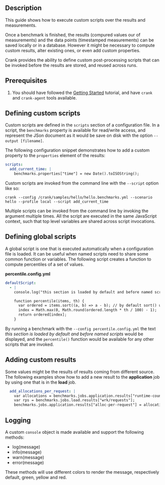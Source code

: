 ## Description

This guide shows how to execute custom scripts over the results and measurements.

Once a benchmark is finished, the results (compured values our of measurements) and the data points (timestamped measurements) can be saved locally or in a database. However it might be necessary to compute custom results, alter existing ones, or even add custom properties.

Crank provides the ability to define custom post-processing scripts that can be invoked before the results are stored, and reused across runs.

## Prerequisites

1. You should have followed the [Getting Started](getting_started.md) tutorial, and have `crank` and `crank-agent` tools available.

## Defining custom scripts

Custom scripts are defined in the `scripts` section of a configuration file.
In a script, the `benchmarks` property is available for read/write access, and represent the JSon document as it would be save on disk with the option `--output [filename]`.

The following configuration snippet demonstrates how to add a custom property to the `properties` element of the results:

```yml
scripts:
  add_current_time: |
    benchmarks.properties["time"] = new Date().toISOString();
```

Custom scripts are invoked from the command line with the `--script` option like so:

```
crank --config /crank/samples/hello/hello.benchmarks.yml --scenario hello --profile local --script add_current_time
```

Multiple scripts can be invoked from the command line by invoking the argument multiple times.
All the script are executed in the same JavaScript context, such that top level variables are shared across script invocations.

## Defining global scripts

A global script is one that is executed automatically when a configuration file is loaded. It can be useful when named scripts need to share some common function or variables.
The following script creates a function to compute percentiles of a set of values.

__percentile.config.yml__

```yml
defaultScript:
  - |
    console.log("this section is loaded by default and before named scripts")

    function percentile(items, th) {
      var ordered = items.sort((a, b) => a - b); // by default sort() uses ordinal comparison
      index = Math.max(0, Math.round(ordered.length * th / 100) - 1);
      return ordered[index];
    }
```

By running a benchmark with the `--config percentile.config.yml` the text _this section is loaded by default and before named scripts_ would be displayed, and the `percentile()` function would be available for any other scripts that are invoked.

## Adding custom results

Some values might be the results of results coming from different source. The following examples show how to add a new result to the __application__ job by using one that is in the __load__ job.

```yml
  add_allocations_per_request: |
    var allocations = benchmarks.jobs.application.results["runtime-counter/alloc-rate"]
    var rps = benchmarks.jobs.load.results["wrk/requests"];
    benchmarks.jobs.application.results["alloc-per-request"] = allocations / rps;
```

## Logging

A custom `console` object is made available and support the following methods:

- log(message)
- info(message)
- warn(message)
- error(message)

These methods will use different colors to render the message, respectively default, green, yellow and red.
